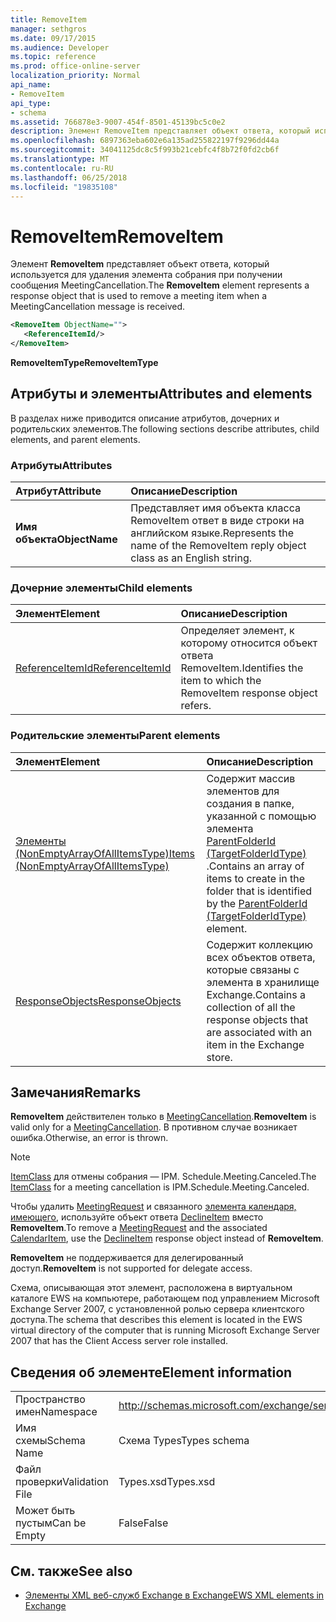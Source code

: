 ```yaml
---
title: RemoveItem
manager: sethgros
ms.date: 09/17/2015
ms.audience: Developer
ms.topic: reference
ms.prod: office-online-server
localization_priority: Normal
api_name:
- RemoveItem
api_type:
- schema
ms.assetid: 766878e3-9007-454f-8501-45139bc5c0e2
description: Элемент RemoveItem представляет объект ответа, который используется для удаления элемента собрания при получении сообщения MeetingCancellation.
ms.openlocfilehash: 6897363eba602e6a135ad255822197f9296dd44a
ms.sourcegitcommit: 34041125dc8c5f993b21cebfc4f8b72f0fd2cb6f
ms.translationtype: MT
ms.contentlocale: ru-RU
ms.lasthandoff: 06/25/2018
ms.locfileid: "19835108"
---
```

# <a name="removeitem"></a><span data-ttu-id="7ba28-103">RemoveItem</span><span class="sxs-lookup"><span data-stu-id="7ba28-103">RemoveItem</span></span>

<span data-ttu-id="7ba28-104">Элемент **RemoveItem** представляет объект ответа, который используется для удаления элемента собрания при получении сообщения MeetingCancellation.</span><span class="sxs-lookup"><span data-stu-id="7ba28-104">The **RemoveItem** element represents a response object that is used to remove a meeting item when a MeetingCancellation message is received.</span></span> 
  
```xml
<RemoveItem ObjectName="">
   <ReferenceItemId/>
</RemoveItem>
```

 <span data-ttu-id="7ba28-105">**RemoveItemType**</span><span class="sxs-lookup"><span data-stu-id="7ba28-105">**RemoveItemType**</span></span>
## <a name="attributes-and-elements"></a><span data-ttu-id="7ba28-106">Атрибуты и элементы</span><span class="sxs-lookup"><span data-stu-id="7ba28-106">Attributes and elements</span></span>

<span data-ttu-id="7ba28-107">В разделах ниже приводится описание атрибутов, дочерних и родительских элементов.</span><span class="sxs-lookup"><span data-stu-id="7ba28-107">The following sections describe attributes, child elements, and parent elements.</span></span>
  
### <a name="attributes"></a><span data-ttu-id="7ba28-108">Атрибуты</span><span class="sxs-lookup"><span data-stu-id="7ba28-108">Attributes</span></span>

|<span data-ttu-id="7ba28-109">**Атрибут**</span><span class="sxs-lookup"><span data-stu-id="7ba28-109">**Attribute**</span></span>|<span data-ttu-id="7ba28-110">**Описание**</span><span class="sxs-lookup"><span data-stu-id="7ba28-110">**Description**</span></span>|
|:-----|:-----|
|<span data-ttu-id="7ba28-111">**Имя объекта**</span><span class="sxs-lookup"><span data-stu-id="7ba28-111">**ObjectName**</span></span> <br/> |<span data-ttu-id="7ba28-112">Представляет имя объекта класса RemoveItem ответ в виде строки на английском языке.</span><span class="sxs-lookup"><span data-stu-id="7ba28-112">Represents the name of the RemoveItem reply object class as an English string.</span></span>  <br/> |
   
### <a name="child-elements"></a><span data-ttu-id="7ba28-113">Дочерние элементы</span><span class="sxs-lookup"><span data-stu-id="7ba28-113">Child elements</span></span>

|<span data-ttu-id="7ba28-114">**Элемент**</span><span class="sxs-lookup"><span data-stu-id="7ba28-114">**Element**</span></span>|<span data-ttu-id="7ba28-115">**Описание**</span><span class="sxs-lookup"><span data-stu-id="7ba28-115">**Description**</span></span>|
|:-----|:-----|
|[<span data-ttu-id="7ba28-116">ReferenceItemId</span><span class="sxs-lookup"><span data-stu-id="7ba28-116">ReferenceItemId</span></span>](referenceitemid.md) <br/> |<span data-ttu-id="7ba28-117">Определяет элемент, к которому относится объект ответа RemoveItem.</span><span class="sxs-lookup"><span data-stu-id="7ba28-117">Identifies the item to which the RemoveItem response object refers.</span></span>  <br/> |
   
### <a name="parent-elements"></a><span data-ttu-id="7ba28-118">Родительские элементы</span><span class="sxs-lookup"><span data-stu-id="7ba28-118">Parent elements</span></span>

|<span data-ttu-id="7ba28-119">**Элемент**</span><span class="sxs-lookup"><span data-stu-id="7ba28-119">**Element**</span></span>|<span data-ttu-id="7ba28-120">**Описание**</span><span class="sxs-lookup"><span data-stu-id="7ba28-120">**Description**</span></span>|
|:-----|:-----|
|[<span data-ttu-id="7ba28-121">Элементы (NonEmptyArrayOfAllItemsType)</span><span class="sxs-lookup"><span data-stu-id="7ba28-121">Items (NonEmptyArrayOfAllItemsType)</span></span>](items-nonemptyarrayofallitemstype.md) <br/> |<span data-ttu-id="7ba28-122">Содержит массив элементов для создания в папке, указанной с помощью элемента [ParentFolderId (TargetFolderIdType)](parentfolderid-targetfolderidtype.md) .</span><span class="sxs-lookup"><span data-stu-id="7ba28-122">Contains an array of items to create in the folder that is identified by the [ParentFolderId (TargetFolderIdType)](parentfolderid-targetfolderidtype.md) element.</span></span>  <br/> |
|[<span data-ttu-id="7ba28-123">ResponseObjects</span><span class="sxs-lookup"><span data-stu-id="7ba28-123">ResponseObjects</span></span>](responseobjects.md) <br/> |<span data-ttu-id="7ba28-124">Содержит коллекцию всех объектов ответа, которые связаны с элемента в хранилище Exchange.</span><span class="sxs-lookup"><span data-stu-id="7ba28-124">Contains a collection of all the response objects that are associated with an item in the Exchange store.</span></span>  <br/> |
   
## <a name="remarks"></a><span data-ttu-id="7ba28-125">Замечания</span><span class="sxs-lookup"><span data-stu-id="7ba28-125">Remarks</span></span>

 <span data-ttu-id="7ba28-126">**RemoveItem** действителен только в [MeetingCancellation](meetingcancellation.md).</span><span class="sxs-lookup"><span data-stu-id="7ba28-126">**RemoveItem** is valid only for a [MeetingCancellation](meetingcancellation.md).</span></span> <span data-ttu-id="7ba28-127">В противном случае возникает ошибка.</span><span class="sxs-lookup"><span data-stu-id="7ba28-127">Otherwise, an error is thrown.</span></span>
  
> [!NOTE]
> <span data-ttu-id="7ba28-128">[ItemClass](itemclass.md) для отмены собрания — IPM. Schedule.Meeting.Canceled.</span><span class="sxs-lookup"><span data-stu-id="7ba28-128">The [ItemClass](itemclass.md) for a meeting cancellation is IPM.Schedule.Meeting.Canceled.</span></span> 
  
<span data-ttu-id="7ba28-129">Чтобы удалить [MeetingRequest](meetingrequest.md) и связанного [элемента календаря, имеющего](calendaritem.md), используйте объект ответа [DeclineItem](declineitem.md) вместо **RemoveItem**.</span><span class="sxs-lookup"><span data-stu-id="7ba28-129">To remove a [MeetingRequest](meetingrequest.md) and the associated [CalendarItem](calendaritem.md), use the [DeclineItem](declineitem.md) response object instead of **RemoveItem**.</span></span>
  
 <span data-ttu-id="7ba28-130">**RemoveItem** не поддерживается для делегированный доступ.</span><span class="sxs-lookup"><span data-stu-id="7ba28-130">**RemoveItem** is not supported for delegate access.</span></span> 
  
<span data-ttu-id="7ba28-131">Схема, описывающая этот элемент, расположена в виртуальном каталоге EWS на компьютере, работающем под управлением Microsoft Exchange Server 2007, с установленной ролью сервера клиентского доступа.</span><span class="sxs-lookup"><span data-stu-id="7ba28-131">The schema that describes this element is located in the EWS virtual directory of the computer that is running Microsoft Exchange Server 2007 that has the Client Access server role installed.</span></span>
  
## <a name="element-information"></a><span data-ttu-id="7ba28-132">Сведения об элементе</span><span class="sxs-lookup"><span data-stu-id="7ba28-132">Element information</span></span>

|||
|:-----|:-----|
|<span data-ttu-id="7ba28-133">Пространство имен</span><span class="sxs-lookup"><span data-stu-id="7ba28-133">Namespace</span></span>  <br/> |http://schemas.microsoft.com/exchange/services/2006/types  <br/> |
|<span data-ttu-id="7ba28-134">Имя схемы</span><span class="sxs-lookup"><span data-stu-id="7ba28-134">Schema Name</span></span>  <br/> |<span data-ttu-id="7ba28-135">Схема Types</span><span class="sxs-lookup"><span data-stu-id="7ba28-135">Types schema</span></span>  <br/> |
|<span data-ttu-id="7ba28-136">Файл проверки</span><span class="sxs-lookup"><span data-stu-id="7ba28-136">Validation File</span></span>  <br/> |<span data-ttu-id="7ba28-137">Types.xsd</span><span class="sxs-lookup"><span data-stu-id="7ba28-137">Types.xsd</span></span>  <br/> |
|<span data-ttu-id="7ba28-138">Может быть пустым</span><span class="sxs-lookup"><span data-stu-id="7ba28-138">Can be Empty</span></span>  <br/> |<span data-ttu-id="7ba28-139">False</span><span class="sxs-lookup"><span data-stu-id="7ba28-139">False</span></span>  <br/> |
   
## <a name="see-also"></a><span data-ttu-id="7ba28-140">См. также</span><span class="sxs-lookup"><span data-stu-id="7ba28-140">See also</span></span>



- [<span data-ttu-id="7ba28-141">Элементы XML веб-служб Exchange в Exchange</span><span class="sxs-lookup"><span data-stu-id="7ba28-141">EWS XML elements in Exchange</span></span>](ews-xml-elements-in-exchange.md)

